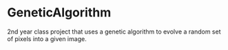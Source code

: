 # GeneticAlgorithm
2nd year class project that uses a genetic algorithm to evolve a random set of pixels into a given image.
